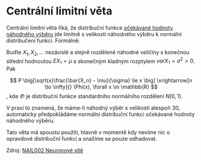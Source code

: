 [000011]: 000011.md
[000022]: 000022.md
[b/000001]: bibliography/000001.md

# Centrální limitní věta

Centrální limitní věta říká, že distribuční funkce [očekávané hodnoty][000011]
[náhodného výběru][000022] jde limitně s velikostí náhodného výběru k normální
distribučení funkci. Formálně:

Buďte $X_1, X_2, \ldots$ nezávislé a stejně rozdělené náhodné veličiny s
konečnou střední hodnoutou $EX_1 = \mu$ a skonečným kladným rozptylem
$var X_1 = \sigma^2 \gt 0$. Pak

$$
P \big[\sqrt{x}\frac{\bar{X_n} - \mu}{\sigma} \le x \big]
\xrightarrow[n \to \infty]{}
\Phi(x),  \forall x \in \mathbb{R}
$$
, kde $\Phi$ je distribuční funkce standardního normálního rozdělení $N(0, 1)$.

V praxi to znamená, že máme-li náhodný výběr s velikostí alespoň 30, automaticky
předpokládáme normální distribuční funkci očekávané hodnoty náhodného výběru.

Tato věta má spoustu použití, hlavně v momentě kdy nevíme nic o opravdové
distribuční funkci a snažíme se pouze odhadovat.

Zdroj: [NAIL002 Neuronové sítě][b/000001]
